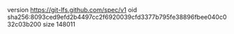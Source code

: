 version https://git-lfs.github.com/spec/v1
oid sha256:8093ced9efd2b4497cc2f6920039cfd3377b795fe38896fbee040c032c03b200
size 148011
